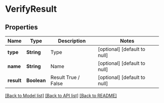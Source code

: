 # VerifyResult
## Properties

| Name | Type | Description | Notes |
|------------ | ------------- | ------------- | -------------|
| **type** | **String** | Type | [optional] [default to null] |
| **name** | **String** | Name | [optional] [default to null] |
| **result** | **Boolean** | Result True / False | [optional] [default to null] |

[[Back to Model list]](../README.md#documentation-for-models) [[Back to API list]](../README.md#documentation-for-api-endpoints) [[Back to README]](../README.md)


